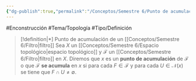 ```yaml
---
{"dg-publish":true,"permalink":"/Conceptos/Semestre 6/Punto de acumulación de un filtro/"}
---
```


#Enconstrucción
#Tema/Topología  #Tipo/Definición  
>[!definition|*] Punto de acumulación de un [[Conceptos/Semestre 6/Filtro\|filtro]]
>Sea ${}X{}$ un [[Conceptos/Semestre 6/Espacio topológico\|espacio topológico]] y ${}\mathcal{F}{}$ un [[Conceptos/Semestre 6/Filtro\|filtro]] en ${}X{}$. Diremos que ${}x{}$ es un **punto de acumulación** de ${}\mathcal{F}{}$ o que ${}\mathcal{F}{}$ **se acumula** en ${}x{}$ si para cada ${}F \in \mathcal{F}{}$ y para cada ${}U \in \mathcal{N}(x){}$ se tiene que ${}F \cap U \neq \emptyset{}$.